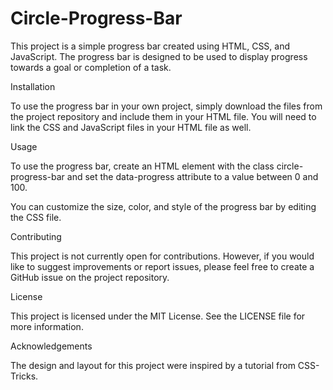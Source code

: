 # Circle-Progress-Bar

This project is a simple progress bar created using HTML, CSS, and JavaScript. The progress bar is designed to be used to display progress towards a goal or completion of a task.

Installation

To use the progress bar in your own project, simply download the files from the project repository and include them in your HTML file. You will need to link the CSS and JavaScript files in your HTML file as well.

<link rel="stylesheet" href="path/to/circle-progress-bar.css">
<script src="path/to/circle-progress-bar.js"></script>

Usage

To use the progress bar, create an HTML element with the class circle-progress-bar and set the data-progress attribute to a value between 0 and 100.

<div class="circle-progress-bar" data-progress="75"></div>
You can customize the size, color, and style of the progress bar by editing the CSS file.

Contributing

This project is not currently open for contributions. However, if you would like to suggest improvements or report issues, please feel free to create a GitHub issue on the project repository.

License

This project is licensed under the MIT License. See the LICENSE file for more information.

Acknowledgements

The design and layout for this project were inspired by a tutorial from CSS-Tricks.
